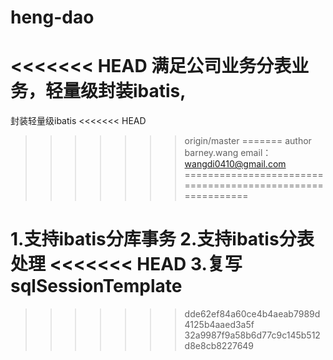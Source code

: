heng-dao
========
<<<<<<< HEAD
满足公司业务分表业务，轻量级封装ibatis,
=======

封装轻量级ibatis
<<<<<<< HEAD
>>>>>>> origin/master
=======
author barney.wang
email：wangdi0410@gmail.com
===========================================================

1.支持ibatis分库事务
2.支持ibatis分表处理
<<<<<<< HEAD
3.复写sqlSessionTemplate
=======
>>>>>>> dde62ef84a60ce4b4aeab7989d4125b4aaed3a5f
>>>>>>> 32a9987f9a58b6d77c9c145b512d8e8cb8227649
